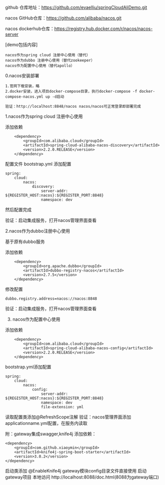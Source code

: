github 仓库地址：https://github.com/evaelliu/springCloudAliDemo.git

nacos GitHub仓库：https://github.com/alibaba/nacos.git

nacos dockerhub仓库：https://registry.hub.docker.com/r/nacos/nacos-server

[demo包括内容]

    nacos作为spring cloud 注册中心使用（替代）
    nacos作为dubbo 注册中心使用（替代zookeeper）
    nacos作为配置中心使用（替代apollo）

0.nacos安装部署

    1.官网下载安装，略
    2.docker安装，进入项目docker-compose目录，执行docker-compose -f docker-compose-nacos.yml up -d启动

    验证：http://localhost:8848/nacos nacos/nacos可正常登录即部署完成

1.nacos作为spring cloud 注册中心使用

添加依赖

        <dependency>
            <groupId>com.alibaba.cloud</groupId>
            <artifactId>spring-cloud-alibaba-nacos-discovery</artifactId>
            <version>2.2.0.RELEASE</version>
        </dependency>

配置文件 bootstrap.yml 添加配置

    spring:
        cloud:
            nacos:
                discovery:
                    server-addr: ${REGISTER_HOST:nacos}:${REGISTER_PORT:8848}
                    namespace: dev

然后配置完成

验证：启动集成服务，打开nacos管理界面查看

2.nacos作为dubbo注册中心使用

基于原有dubbo服务

添加依赖

        <dependency>
            <groupId>org.apache.dubbo</groupId>
            <artifactId>dubbo-registry-nacos</artifactId>
            <version>2.7.5</version>
        </dependency>

修改配置

    dubbo.registry.address=nacos://nacos:8848

验证：启动集成服务，打开nacos管理界面查看

3. nacos作为配置中心使用
    
添加依赖 

        <dependency>
            <groupId>com.alibaba.cloud</groupId>
            <artifactId>spring-cloud-alibaba-nacos-config</artifactId>
            <version>2.2.0.RELEASE</version>
        </dependency>

bootstrap.yml添加配置

    spring:
        cloud:
            nacos:
                config:
                    server-addr: ${REGISTER_HOST:nacos}:${REGISTER_PORT:8848}
                    namespace: dev
                    file-extension: yml

读取配置类添加@RefreshScope注解
验证：nacos管理界面添加 applicationname.yml配置，在服务内读取

附：gateway集成swagger,knife4j
添加依赖：

    <dependency>
        <groupId>com.github.xiaoymin</groupId>
        <artifactId>knife4j-spring-boot-starter</artifactId>
        <version>3.0.2</version>
    </dependency>
启动类添加 @EnableKnife4j
gateway模块config目录文件直接使用
启动gateway项目
本地访问 http://localhost:8088/doc.html(8088为gateway端口)